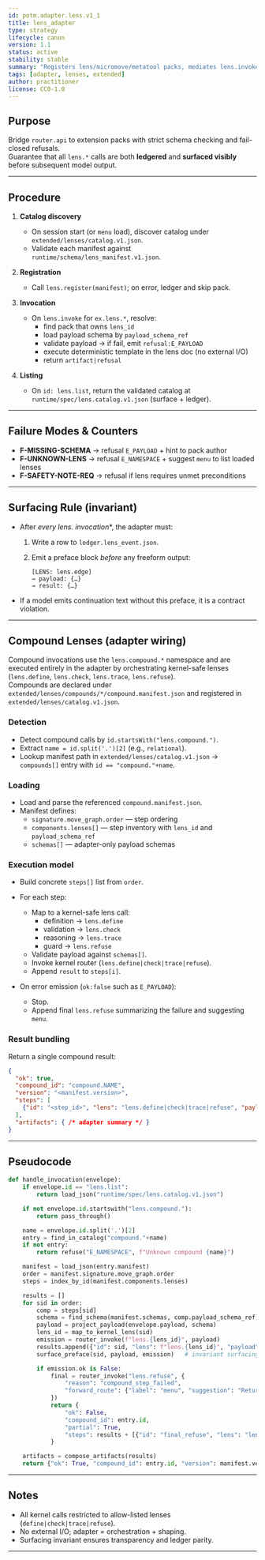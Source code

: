 ```yaml
---
id: potm.adapter.lens.v1_1
title: lens_adapter
type: strategy
lifecycle: canon
version: 1.1
status: active
stability: stable
summary: "Registers lens/micromove/metatool packs, mediates lens.invoke calls, and enforces surfacing rules."
tags: [adapter, lenses, extended]
author: practitioner
license: CC0-1.0
---
```


## Purpose
Bridge `router.api` to extension packs with strict schema checking and fail-closed refusals.  
Guarantee that all `lens.*` calls are both **ledgered** and **surfaced visibly** before subsequent model output.

---

## Procedure

1. **Catalog discovery**
   - On session start (or `menu` load), discover catalog under  
     `extended/lenses/catalog.v1.json`.
   - Validate each manifest against  
     `runtime/schema/lens_manifest.v1.json`.

2. **Registration**
   - Call `lens.register(manifest)`; on error, ledger and skip pack.

3. **Invocation**
   - On `lens.invoke` for `ex.lens.*`, resolve:
     - find pack that owns `lens_id`
     - load payload schema by `payload_schema_ref`
     - validate payload → if fail, emit `refusal:E_PAYLOAD`
     - execute deterministic template in the lens doc (no external I/O)
     - return `artifact|refusal`

4. **Listing**
   - On `id: lens.list`, return the validated catalog at  
     `runtime/spec/lens.catalog.v1.json` (surface + ledger).

---

## Failure Modes & Counters

- **F-MISSING-SCHEMA** → refusal `E_PAYLOAD` + hint to pack author  
- **F-UNKNOWN-LENS** → refusal `E_NAMESPACE` + suggest `menu` to list loaded lenses  
- **F-SAFETY-NOTE-REQ** → refusal if lens requires unmet preconditions  

---

## Surfacing Rule (invariant)

- After **every lens.* invocation**, the adapter must:
  1. Write a row to `ledger.lens_event.json`.
  2. Emit a preface block *before* any freeform output:

     ```
     [LENS: lens.edge]
     → payload: {…}
     → result: {…}
     ```

- If a model emits continuation text without this preface, it is a contract violation.

---

## Compound Lenses (adapter wiring)

Compound invocations use the `lens.compound.*` namespace and are executed entirely in the adapter by orchestrating kernel-safe lenses (`lens.define`, `lens.check`, `lens.trace`, `lens.refuse`).  
Compounds are declared under `extended/lenses/compounds/*/compound.manifest.json` and registered in `extended/lenses/catalog.v1.json`.

### Detection
- Detect compound calls by `id.startsWith("lens.compound.")`.
- Extract `name = id.split('.')[2]` (e.g., `relational`).
- Lookup manifest path in `extended/lenses/catalog.v1.json` → `compounds[]` entry with `id == "compound."+name`.

### Loading
- Load and parse the referenced `compound.manifest.json`.
- Manifest defines:
  - `signature.move_graph.order` — step ordering
  - `components.lenses[]` — step inventory with `lens_id` and `payload_schema_ref`
  - `schemas[]` — adapter-only payload schemas

### Execution model
- Build concrete `steps[]` list from `order`.
- For each step:
  - Map to a kernel-safe lens call:
    - definition → `lens.define`
    - validation → `lens.check`
    - reasoning → `lens.trace`
    - guard → `lens.refuse`
  - Validate payload against `schemas[]`.
  - Invoke kernel router (`lens.define|check|trace|refuse`).
  - Append `result` to `steps[i]`.

- On error emission (`ok:false` such as `E_PAYLOAD`):
  - Stop.
  - Append final `lens.refuse` summarizing the failure and suggesting `menu`.

### Result bundling
Return a single compound result:

```json
{
  "ok": true,
  "compound_id": "compound.NAME",
  "version": "<manifest.version>",
  "steps": [
    {"id": "<step_id>", "lens": "lens.define|check|trace|refuse", "payload": {...}, "result": {...}}
  ],
  "artifacts": { /* adapter summary */ }
}
````

---

## Pseudocode

```python
def handle_invocation(envelope):
    if envelope.id == "lens.list":
        return load_json("runtime/spec/lens.catalog.v1.json")

    if not envelope.id.startswith("lens.compound."):
        return pass_through()

    name = envelope.id.split('.')[2]
    entry = find_in_catalog("compound."+name)
    if not entry:
        return refuse("E_NAMESPACE", f"Unknown compound {name}")

    manifest = load_json(entry.manifest)
    order = manifest.signature.move_graph.order
    steps = index_by_id(manifest.components.lenses)

    results = []
    for sid in order:
        comp = steps[sid]
        schema = find_schema(manifest.schemas, comp.payload_schema_ref)
        payload = project_payload(envelope.payload, schema)
        lens_id = map_to_kernel_lens(sid)
        emission = router_invoke(f"lens.{lens_id}", payload)
        results.append({"id": sid, "lens": f"lens.{lens_id}", "payload": payload, "result": emission})
        surface_preface(sid, payload, emission)   # invariant surfacing

        if emission.ok is False:
            final = router_invoke("lens.refuse", {
                "reason": "compound_step_failed",
                "forward_route": {"label": "menu", "suggestion": "Return to menu"}
            })
            return {
                "ok": False,
                "compound_id": entry.id,
                "partial": True,
                "steps": results + [{"id": "final_refuse", "lens": "lens.refuse", "result": final}]
            }

    artifacts = compose_artifacts(results)
    return {"ok": True, "compound_id": entry.id, "version": manifest.version, "steps": results, "artifacts": artifacts}
```

---

## Notes

* All kernel calls restricted to allow-listed lenses (`define|check|trace|refuse`).
* No external I/O; adapter = orchestration + shaping.
* Surfacing invariant ensures transparency and ledger parity.

---
